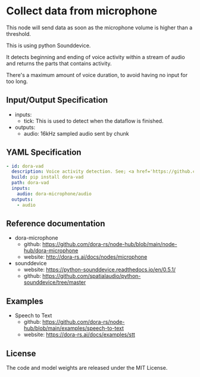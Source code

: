 # Collect data from microphone

This node will send data as soon as the microphone volume is higher than a threshold.

This is using python Sounddevice.

It detects beginning and ending of voice activity within a stream of audio and returns the parts that contains activity.

There's a maximum amount of voice duration, to avoid having no input for too long.

## Input/Output Specification

- inputs:
  - tick: This is used to detect when the dataflow is finished.
- outputs:
  - audio: 16kHz sampled audio sent by chunk

## YAML Specification

```yaml
- id: dora-vad
  description: Voice activity detection. See; <a href='https://github.com/snakers4/silero-vad'>sidero</a>
  build: pip install dora-vad
  path: dora-vad
  inputs:
    audio: dora-microphone/audio
  outputs:
    - audio
```

## Reference documentation

- dora-microphone
  - github: https://github.com/dora-rs/node-hub/blob/main/node-hub/dora-microphone
  - website: http://dora-rs.ai/docs/nodes/microphone
- sounddevice
  - website: https://python-sounddevice.readthedocs.io/en/0.5.1/
  - github: https://github.com/spatialaudio/python-sounddevice/tree/master

## Examples

- Speech to Text
  - github: https://github.com/dora-rs/node-hub/blob/main/examples/speech-to-text
  - website: https://dora-rs.ai/docs/examples/stt

## License

The code and model weights are released under the MIT License.
